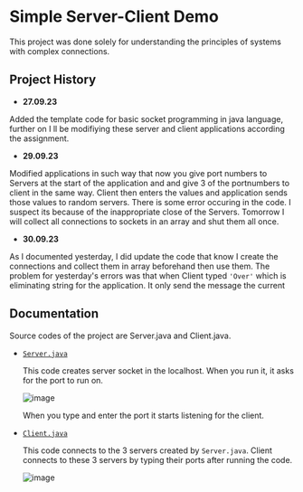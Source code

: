 
# Simple Server-Client Demo

This project was done solely for understanding the principles of systems with complex connections.


## Project History

+ **27.09.23**

 Added the template code for basic socket programming in java language, further on I ll be modifiying these server and client applications according the assignment.
+ **29.09.23** 

 Modified applications in such way that now you give port numbers to Servers at the start of the application and and give 3 of the portnumbers to client in the same way. Client then enters the values and application sends those values to random servers. There is some error occuring in the code. I suspect its because of the inappropriate close of the Servers. Tomorrow I will collect all connections to sockets in an array and shut them all once.
    
+ **30.09.23**

As I documented yesterday, I did update the code that know I create the connections and collect them in array beforehand then use them. The problem for yesterday's errors was that when Client typed `'Over'` which is eliminating string for the application. It only send the message the current


## Documentation
Source codes of the project are Server.java and Client.java.

+ [`Server.java`](Server.java)

    This code creates server socket in the localhost. When you run it, it asks for the port to run on.
    
    ![image](https://github.com/ADA-GWU/understanding-the-systems-with-complex-connections-Angryplayer321/assets/106179166/78f992fd-23e0-4f65-ab88-6b409e61c772)

    When you type and enter the port it starts listening for the client.

+ [`Client.java`](/Client.java)

    This code connects to the 3 servers created by `Server.java`. Client connects to these 3 servers by typing their ports after running the code.

    ![image](https://github.com/ADA-GWU/understanding-the-systems-with-complex-connections-Angryplayer321/assets/106179166/8473b854-3544-4f6c-94f7-cc02b99e8eb5)


   